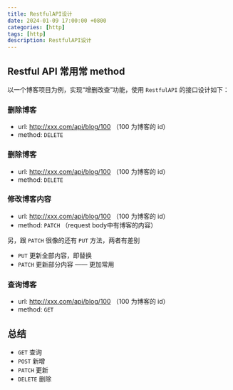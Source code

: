 ```yaml
---
title: RestfulAPI设计
date: 2024-01-09 17:00:00 +0800
categories: [http]
tags: [http]
description: RestfulAPI设计
---
```


## Restful API 常用常 method

以一个博客项目为例，实现“增删改查”功能，使用 `RestfulAPI` 的接口设计如下：

### 删除博客
- url: http://xxx.com/api/blog/100 （100 为博客的 id） 
- method: `DELETE`

### 删除博客
- url: http://xxx.com/api/blog/100 （100 为博客的 id）
- method: `DELETE`

### 修改博客内容
- url: http://xxx.com/api/blog/100 （100 为博客的 id）
- method: `PATCH` （request body中有博客的内容）

另，跟 `PATCH` 很像的还有 `PUT` 方法，两者有差别
- `PUT` 更新全部内容，即替换 
- `PATCH` 更新部分内容 —— 更加常用

### 查询博客
- url: http://xxx.com/api/blog/100 （100 为博客的 id） 
- method: `GET`


## 总结
- `GET` 查询 
- `POST` 新增 
- `PATCH` 更新 
- `DELETE` 删除

